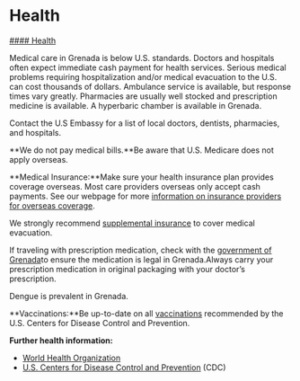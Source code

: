# Health

[#### Health](javascript:void(0); "Health")

Medical care in Grenada is below U.S. standards. Doctors and hospitals often expect immediate cash payment for health services. Serious medical problems requiring hospitalization and/or medical evacuation to the U.S. can cost thousands of dollars. Ambulance service is available, but response times vary greatly. Pharmacies are usually well stocked and prescription medicine is available. A hyperbaric chamber is available in Grenada.

Contact the U.S Embassy for a list of local doctors, dentists, pharmacies, and hospitals.

**We do not pay medical bills.**Be aware that U.S. Medicare does not apply overseas.

**Medical Insurance:**Make sure your health insurance plan provides coverage overseas. Most care providers overseas only accept cash payments. See our webpage for more [information on insurance providers for overseas coverage](https://travel.state.gov/content/travel/en/international-travel/before-you-go/your-health-abroad/insurance-providers-overseas.html).

We strongly recommend [supplemental insurance](https://travel.state.gov/content/travel/en/international-travel/before-you-go/your-health-abroad/insurance-providers-overseas.html) to cover medical evacuation.

If traveling with prescription medication, check with the [government of Grenada](https://www.gov.gd/)to ensure the medication is legal in Grenada.Always carry your prescription medication in original packaging with your doctor’s prescription.

Dengue is prevalent in Grenada.

**Vaccinations:**Be up-to-date on all [vaccinations](http://wwwnc.cdc.gov/travel/page/vaccinations.htm) recommended by the U.S. Centers for Disease Control and Prevention.

**Further health information:**

* [World Health Organization](https://www.who.int/travel-advice)
* [U.S. Centers for Disease Control and Prevention](https://wwwnc.cdc.gov/travel/avel-Country-Information-Pages/Grenada.html#ExternalPopup) (CDC)
